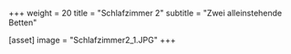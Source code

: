+++
weight = 20
title = "Schlafzimmer 2"
subtitle = "Zwei alleinstehende Betten"

[asset]
  image = "Schlafzimmer2_1.JPG"
+++
